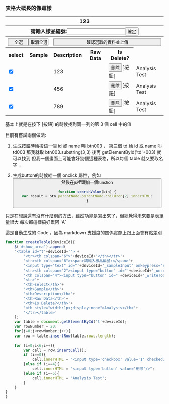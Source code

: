 ### 表格大概長的像這樣

<table id="t123">
        <tbody>
            <tr>
                <th colspan="6">123</th>
            </tr>
            <tr>
                <th colspan="6"><span>請輸入樣品編號:</span><input type="text" id="123_sampleInput" onkeypress="snInputEnter(this)"><input
                        type="button" id="123" value="確定" onclick="snChecked(this)"></th>
            </tr>
            <tr>
                <th colspan="2"><input type="button" id="123_unselectAll" onclick="selectAll(this)" value="　全選　" style="width:50%;align-content:center;"><input
                        type="button" id="123_unselectAll" onclick="unselectAll(this)" value="取消全選" style="width:50%;align-content:center;"></th>
                <th colspan="4"><input type="button" id="123_writeToSql" onclick="writeToSql(this)" value="確認選取的資料並上傳"
                        style="width:100%"></th>
            </tr>
            <tr>
                <th>select</th>
                <th>Sample</th>
                <th>Description</th>
                <th>Raw Data</th>
                <th>Is Delete?</th>
                <th style="width:1px;display:none">Analysis</th>
            </tr>
            <tr>
                <td><input type="checkbox" value="1" checked=""></td>
                <td></td>
                <td>123</td>
                <td></td>
                <td><input type="button" value="刪除">[按鈕]</td>
                <td>Analysis Test</td>
            </tr>
            <tr>
                <td><input type="checkbox" value="1" checked=""></td>
                <td></td>
                <td>456</td>
                <td></td>
                <td><input type="button" value="刪除">[按鈕]</td>
                <td>Analysis Test</td>
            </tr>
            <tr>
                <td><input type="checkbox" value="1" checked=""></td>
                <td></td>
                <td>789</td>
                <td></td>
                <td><input type="button" value="刪除">[按鈕]</td>
                <td>Analysis Test</td>
            </tr>
        </tbody>
    </table>

基本上就是在按下 [按鈕] 的時候找到同一列的第 3 個 cell 中的值

目前有嘗試兩個做法:
1. 生成按鈕時給按鈕一個 id 或 name 叫 btn003 ， 第三個 td 給 id 或 name 叫 td003
   那我就取 btn003.substring(3,3) 後再 getElementById('td'+003) 就可以找到
   但我一個畫面上可能會好幾個這種表格，所以每個 table 就又要取名字 ..
   
2. 生成button的時候給一個 onclick 屬性，例如 <button onclick="searchValue(this)"/>
   然後在js裡頭加一個function
   ```javascript
   function searchValue(btn) {
      var result = btn.parentNode.parentNode.children[2].innerHTML;   
   }
   ```

只是在想說還有沒有什麼別的方法，雖然功能是寫出來了，但總覺得未來要是表單量很大
每次都這樣搞好累阿 'A`


這是自動生成的 Code ，因為 markdown 支援度的關係實際上跟上面會有點差別
```javascript
function createTable(deviceId){
    $('#show_area').append(
    '<table id="t'+deviceId+'">'+
        '<tr><th colspan="6">'+deviceId+'</th></tr>'+
        '<tr><th colspan="6"><span>請輸入樣品編號:</span>'+
        '<input type="text" id="'+deviceId+'_sampleInput" onkeypress="snInputEnter(this)"/><input type="button" id="'+deviceId+'" value="確定" onclick="snChecked(this)"></th></tr>'+
        '<tr><th colspan="2"><input type="button" id="'+deviceId+'_unselectAll" onclick="selectAll(this)" value="　全選　" style="width:50%;align-content:center;"/><input type="button" id="'+deviceId+'_unselectAll" onclick="unselectAll(this)" value="取消全選" style="width:50%;align-content:center;"/></th>'+
        '<th colspan="4"><input type="button" id="'+deviceId+'_writeToSql" onclick="writeToSql(this)" value="確認選取的資料並上傳" style="width:100%"/></th></tr>'+
        '<tr>'+
        '<th>select</th>'+
        '<th>Sample</th>'+
        '<th>Description</th>'+
        '<th>Raw Data</th>'+
        '<th>Is Delete?</th>'+
        '<th style="width:1px;display:none">Analysis</th>'+
        '</tr></table>'
    );
    var table = document.getElementById('t'+deviceId);
    var rowNumber = 20;
    for(j=0;j<rowNumber;j++){
    var row = table.insertRow(table.rows.length);
    
    for (i=0;i<6;i++){
        var cell = row.insertCell();
        if (i==0){
            cell.innerHTML = "<input type='checkbox' value='1' checked/>";
        }else if (i==4){
            cell.innerHTML = "<input type='button' value='刪除'/>";
        }else if (i==5){
            cell.innerHTML = "Analysis Test";
        }
    }
}
}
```

